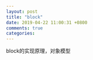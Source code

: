 ```yaml
---
layout: post
title: "block"
date: 2019-04-22 11:00:31 +0800
comments: true
categories: 
---
```

block的实现原理，对象模型<!--more-->
